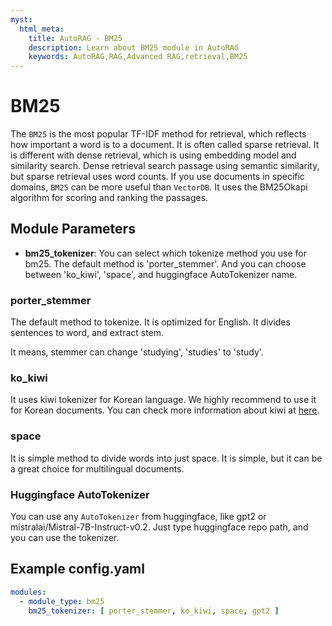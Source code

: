 ```yaml
---
myst:
  html_meta:
    title: AutoRAG - BM25
    description: Learn about BM25 module in AutoRAG
    keywords: AutoRAG,RAG,Advanced RAG,retrieval,BM25
---
```

# BM25

The `BM25` is the most popular TF-IDF method for retrieval, which reflects how important a word is to a document. It is often called sparse retrieval. It is different with dense retrieval, which is using embedding model and similarity search. Dense retrieval search passage using semantic similarity, but sparse retrieval uses word counts. If you use documents in specific domains, `BM25` can be more useful than `VectorDB`. It uses the BM25Okapi algorithm for scoring and ranking the passages. 

## **Module Parameters**

- **bm25_tokenizer**: You can select which tokenize method you use for bm25.
  The default method is 'porter_stemmer'.
  And you can choose between 'ko_kiwi', 'space', and huggingface AutoTokenizer name.

### porter_stemmer

The default method to tokenize. It is optimized for English. It divides sentences to word, and extract stem.

It means, stemmer can change 'studying', 'studies' to 'study'.

### ko_kiwi

It uses kiwi tokenizer for Korean language.
We highly recommend to use it for Korean documents.
You can check more information about kiwi at [here](https://github.com/bab2min/Kiwi).

### space

It is simple method to divide words into just space.
It is simple, but it can be a great choice for multilingual documents.

### Huggingface AutoTokenizer

You can use any `AutoTokenizer` from huggingface, like gpt2 or mistralai/Mistral-7B-Instruct-v0.2.
Just type huggingface repo path, and you can use the tokenizer.

## **Example config.yaml**
```yaml
modules:
  - module_type: bm25
    bm25_tokenizer: [ porter_stemmer, ko_kiwi, space, gpt2 ]
```
